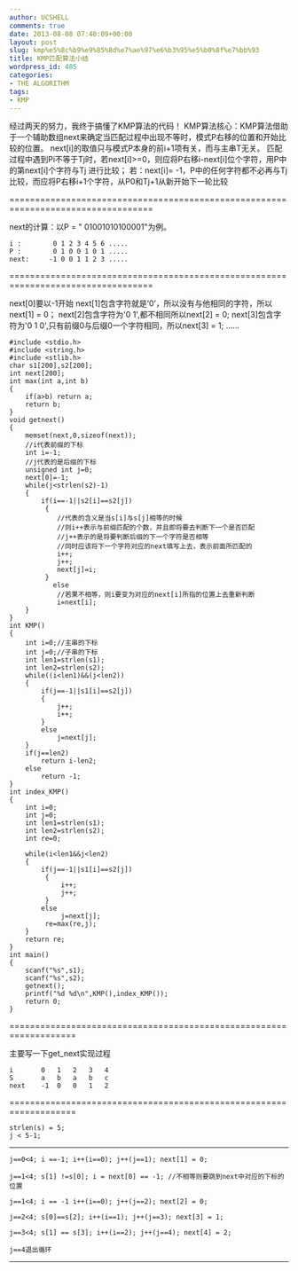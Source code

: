 ```yaml
---
author: UCSHELL
comments: true
date: 2013-08-08 07:40:09+00:00
layout: post
slug: kmp%e5%8c%b9%e9%85%8d%e7%ae%97%e6%b3%95%e5%b0%8f%e7%bb%93
title: KMP匹配算法小结
wordpress_id: 485
categories:
- THE ALGORITHM
tags:
- KMP
---
```


经过两天的努力，我终于搞懂了KMP算法的代码！
KMP算法核心：KMP算法借助于一个辅助数组next来确定当匹配过程中出现不等时，模式P右移的位置和开始比较的位置。
next[i]的取值只与模式P本身的前i+1项有关，而与主串T无关。
匹配过程中遇到Pi不等于Tj时，若next[i]>=0，则应将P右移i-next[i]位个字符，用P中的第next[i]个字符与Tj 进行比较；
若：next[i]= -1，P中的任何字符都不必再与Tj比较，而应将P右移i+1个字符，从P0和Tj+1从新开始下一轮比较

==================================================================================

next的计算：以P = " 01001010100001"为例。
    
    i :        0 1 2 3 4 5 6 .....
    P :        0 1 0 0 1 0 1 .....
    next:     -1 0 0 1 1 2 3 .....

==================================================================================

next[0]要以-1开始
next[1]包含字符就是‘0’，所以没有与他相同的字符，所以next[1] = 0；
next[2]包含字符为'0 1',都不相同所以next[2] = 0;
next[3]包含字符为'0 1 0',只有前缀0与后缀0一个字符相同，所以next[3] = 1;
……

    
    #include <stdio.h>
    #include <string.h>
    #include <stlib.h>
    char s1[200],s2[200];
    int next[200];
    int max(int a,int b)
    {
        if(a>b) return a;
        return b;
    }
    void getnext()
    {
        memset(next,0,sizeof(next));
        //i代表前缀的下标
        int i=-1;
        //j代表的是后缀的下标
        unsigned int j=0;
        next[0]=-1;
        while(j<strlen(s2)-1)
        {
            if(i==-1||s2[i]==s2[j])
             {
                //代表的含义是当s[i]与s[j]相等的时候
                //则i++表示与前缀匹配的个数，并且即将要去判断下一个是否匹配
                //j++表示的是将要判断后缀的下一个字符是否相等
                //同时应该将下一个字符对应的next填写上去，表示前面所匹配的
                i++; 
                j++;  
                next[j]=i;
             }
               else
                //若果不相等，则i要变为对应的next[i]所指的位置上去重新判断
                i=next[i];
        }
    }
    int KMP()
    {
        int i=0;//主串的下标
        int j=0;//子串的下标
        int len1=strlen(s1);
        int len2=strlen(s2);
        while((i<len1)&&(j<len2))
        {
            if(j==-1||s1[i]==s2[j]) 
            {
                j++;
                i++;
            }
            else
                j=next[j];
        }
        if(j==len2) 
            return i-len2;
        else
            return -1;
    }
    int index_KMP()
    {
        int i=0;
        int j=0;
        int len1=strlen(s1);
        int len2=strlen(s2);
        int re=0;
    
        while(i<len1&&j<len2)
        {
            if(j==-1||s1[i]==s2[j])
             {
                 i++;
                 j++;
             }
            else
                 j=next[j];
             re=max(re,j);
        }
        return re;
    }
    int main()
    {
        scanf("%s",s1);
        scanf("%s",s2);
        getnext();
        printf("%d %d\n",KMP(),index_KMP());
        return 0;
    }


===================================================================

主要写一下get_next实现过程

    i       0   1   2   3   4
    S       a   b   a   b   c
    next    -1  0   0   1   2

===================================================================

    strlen(s) = 5;
    j < 5-1;
    
---------------------------------------------------------------------------------------------
    j==0<4; i ==-1; i++(i==0); j++(j==1); next[1] = 0;
    
    j==1<4; s[1] !=s[0]; i = next[0] == -1; //不相等则要跳到next中对应的下标的位置
    
    j==1<4; i == -1 i++(i==0); j++(j==2); next[2] = 0;
    
    j==2<4; s[0]==s[2]; i++(i==1); j++(j==3); next[3] = 1;
    
    j==3<4; s[1] == s[3]; i++(i==2); j++(j==4); next[4] = 2;
    
    j==4退出循环
---------------------------------------------------------------------------------------------

	 	 	 	
